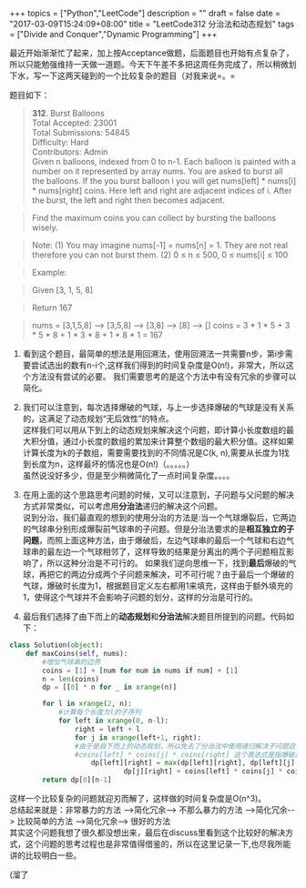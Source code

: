 +++
topics = ["Python","LeetCode"]
description = ""
draft = false
date = "2017-03-09T15:24:09+08:00"
title = "LeetCode312 分治法和动态规划"
tags = ["Divide and Conquer","Dynamic Programming"]
+++


最近开始渐渐忙了起来，加上按Acceptance做题，后面题目也开始有点复杂了，所以只能勉强维持一天做一道题。今天下午差不多把这周任务完成了，所以稍微划下水，写一下这两天碰到的一个比较复杂的题目（对我来说=。=

题目如下：

> **312**. Burst Balloons   
Total Accepted: 23001   
Total Submissions: 54845   
Difficulty: Hard   
Contributors: Admin   
Given n balloons, indexed from 0 to n-1. Each balloon is painted with a number on it represented by array nums. You are asked to burst all the balloons. If the you burst balloon i you will get nums[left] * nums[i] * nums[right] coins. Here left and right are adjacent indices of i. After the burst, the left and right then becomes adjacent.

> Find the maximum coins you can collect by bursting the balloons wisely.

> Note: 
> (1) You may imagine nums[-1] = nums[n] = 1. They are not real therefore you can not burst them.
> (2) 0 ≤ n ≤ 500, 0 ≤ nums[i] ≤ 100

> Example:

> Given [3, 1, 5, 8]

> Return 167

>    nums = [3,1,5,8] --> [3,5,8] -->   [3,8]   -->  [8]  --> []
   coins =  3 * 1 * 5      +  3 * 5 * 8    +  1 * 3 * 8      + 1 * 8 * 1   = 167
   

1. 看到这个题目，最简单的想法是用回溯法，使用回溯法一共需要n步，第i步需要尝试选出的数有n-i个,这样我们得到的时间复杂度是O(n!)，非常大，所以这个方法没有尝试的必要。
我们需要思考的是这个方法中有没有冗余的步骤可以简化。

2. 我们可以注意到，每次选择爆破的气球，与上一步选择爆破的气球是没有关系的，这满足了动态规划“无后效性”的特点。   
	这样我们可以用从下到上的动态规划来解决这个问题，即计算小长度数组的最大积分值，通过小长度的数组的累加来计算整个数组的最大积分值。这样如果计算长度为k的子数组，需要需要找到的不同情况是C(k, n),需要从长度为1找到长度为n，这样最坏的情况也是O(n!)（。。。。。）   
虽然说没好多少，但是至少稍微简化了一点时间复杂度。。。。

3. 在用上面的这个思路思考问题的时候，又可以注意到，子问题与父问题的解决方式非常类似，可以考虑用**分治法**递归的解决这个问题。   
	说到分治，我们最直观的想到的使用分治的方法是:当一个气球爆裂后，它两边的气球串分别形成爆裂前气球串的子问题。但是分治法要求的是**相互独立的子问题**，而照上面这种方法，由于爆破后，左边气球串的最后一个气球和右边气球串的最左边一个气球相邻了，这样导致的结果是分离出的两个子问题相互影响了，所以这种分治是不可行的。
	如果我们逆向思维一下，找到**最后**爆破的气球，再把它的两边分成两个子问题来解决，可不可行呢？由于最后一个爆破的气球，爆破时长度为1，根据题目定义左右都用1来填充，这样由于额外填充的1，使得这个气球并不会影响子问题的划分，这样的分治是可行的。

4. 最后我们选择了由下而上的**动态规划**和**分治法**解决题目所提到的问题。代码如下：

```python
class Solution(object):
    def maxCoins(self, nums):
    	#增加气球串的边界
        coins = [1] + [num for num in nums if num] + [1]
        n = len(coins)
        dp = [[0] * n for _ in xrange(n)]

        for l in xrange(2, n):
            #计算每个长度为l的子序列
            for left in xrange(0, n-l):
                right = left + l
                for j in xrange(left+1, right):
                #由于是自下而上的动态规划，所以免去了分治法中使用递归解决子问题这一步
                #coins[left] * coins[j] * coins[right] 这个表达式是指爆破最后一个气球产生的运算
                    dp[left][right] = max(dp[left][right], dp[left][j] + \
                            dp[j][right] + coins[left] * coins[j] * coins[right])
        return dp[0][n-1]
```

这样一个比较复杂的问题就迎刃而解了，这样做的时间复杂度是O(n^3)。   
总结起来就是：非常暴力的方法 -->简化冗余--> 不那么暴力的方法 -->简化冗余--> 比较简单的方法 -->简化冗余--> 很好的方法   
其实这个问题我想了很久都没想出来，最后在discuss里看到这个比较好的解决方式，这个问题的思考过程也是非常值得借鉴的，所以在这里记录一下,也尽我所能讲的比较明白一些。


(溜了